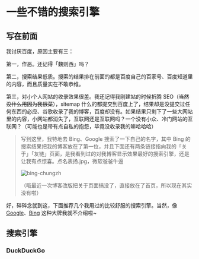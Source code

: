 # 一些不错的搜索引擎

## 写在前面

我讨厌百度，原因主要有三：

第一，作恶。还记得「魏则西」吗？

第二，搜索结果低质。搜索的结果排在前面的都是百度自己的百家号、百度知道里的内容，而且质量实在不敢恭维。

第三，对小个人网站的收录效果很差。我还记得我刚建站的时候折腾 SEO（~~当然没什么用因为我很菜~~），sitemap 什么的都提交到百度上了，结果却是没提交过任何东西的必应、谷歌收录了我的博客，百度却没有。如果结果只剩下了一些大网站里的内容，小网站都消失了，互联网还是互联网吗？一个没有小众、冷门网站的互联网？（可能也是带有点自私的抱怨，毕竟没收录我的嘛哈哈哈）

> 写到这里，我特地去 Bing、Google 搜索了一下自己的名字，其中 Bing 的搜索结果把我的博客放在了第一位，并且下面还有两条链接指向我的「关于」「友链」页面，是我看到过的对我博客显示效果最好的搜索引擎，还是让我有点惊喜。点名表扬.jpg，微软爸爸牛逼
> 
> ![bing-chungzh](https://czh-img.oss-cn-shenzhen.aliyuncs.com/blog/suibi/search-engine/bing-chungzh.png)
> 
> （哦最近一次博客改版把关于页面搞没了，直接放在了首页，所以现在其实没有啦）

好，碎碎念就到这，下面推荐几个我用过的比较舒服的搜索引擎。当然，像 [Google](https://google.com)、[Bing](https://cn.bing.com/) 这种大牌我就不介绍啦~

## 搜索引擎

### DuckDuckGo



